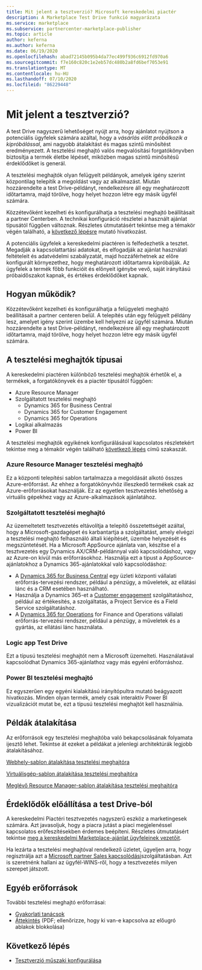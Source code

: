 ```yaml
---
title: Mit jelent a tesztverzió? Microsoft kereskedelmi piactér
description: A Marketplace Test Drive funkció magyarázata
ms.service: marketplace
ms.subservice: partnercenter-marketplace-publisher
ms.topic: article
author: keferna
ms.author: keferna
ms.date: 06/19/2020
ms.openlocfilehash: abad72145b095b4da77ec499f936c6912fd970a6
ms.sourcegitcommit: f7e160c820c1e2eb57dc480b2a8fd6bef7053e91
ms.translationtype: MT
ms.contentlocale: hu-HU
ms.lasthandoff: 07/10/2020
ms.locfileid: "86229448"
---
```

# <a name="what-is-a-test-drive"></a>Mit jelent a tesztverzió?

A test Drive nagyszerű lehetőséget nyújt arra, hogy ajánlatot nyújtson a potenciális ügyfelek számára azáltal, hogy a *vásárlás előtt próbálkozik a kipróbálással*, ami nagyobb átalakítást és magas szintű minősítést eredményezett. A tesztelési meghajtó valós megvalósítási forgatókönyvben biztosítja a termék életbe lépését, miközben magas szintű minősítésű érdeklődőket is generál.

A tesztelési meghajtók olyan felügyelt példányok, amelyek igény szerint központilag telepítik a megoldást vagy az alkalmazást. Miután hozzárendelte a test Drive-példányt, rendelkezésre áll egy meghatározott időtartamra, majd törölve, hogy helyet hozzon létre egy másik ügyfél számára.

Közzétevőként kezelheti és konfigurálhatja a tesztelési meghajtó beállításait a partner Centerben. A technikai konfiguráció részletei a használt ajánlat típusától függően változnak. Részletes útmutatásért tekintse meg a témakör végén található, a [következő lépésre](#next-step) mutató hivatkozást.

A potenciális ügyfelek a kereskedelmi piactéren is felfedezhetik a tesztet. Megadják a kapcsolattartási adatokat, és elfogadják az ajánlat használati feltételeit és adatvédelmi szabályzatát, majd hozzáférhetnek az előre konfigurált környezethez, hogy meghatározott időtartamra kipróbálják. Az ügyfelek a termék főbb funkcióit és előnyeit igénybe vevő, saját irányítású próbaidőszakot kapnak, és értékes érdeklődőket kapnak.

## <a name="how-does-it-work"></a>Hogyan működik?

Közzétevőként kezelheti és konfigurálhatja a felügyeleti meghajtó beállításait a partner centeren belül. A telepítés után egy felügyelt példány lesz, amelyet igény szerint üzembe kell helyezni az ügyfél számára. Miután hozzárendelte a test Drive-példányt, rendelkezésre áll egy meghatározott időtartamra, majd törölve, hogy helyet hozzon létre egy másik ügyfél számára.

## <a name="types-of-test-drives"></a>A tesztelési meghajtók típusai

A kereskedelmi piactéren különböző tesztelési meghajtók érhetők el, a termékek, a forgatókönyvek és a piactér típusától függően:

- Azure Resource Manager
- Szolgáltatott tesztelési meghajtó
    - Dynamics 365 for Business Central
    - Dynamics 365 for Customer Engagement
    - Dynamics 365 for Operations
- Logikai alkalmazás
- Power BI

A tesztelési meghajtók egyikének konfigurálásával kapcsolatos részletekért tekintse meg a témakör végén található [következő lépés](#next-step) című szakaszát.

### <a name="azure-resource-manager-test-drive"></a>Azure Resource Manager tesztelési meghajtó

Ez a központi telepítési sablon tartalmazza a megoldását alkotó összes Azure-erőforrást. Az ehhez a forgatókönyvhöz illeszkedő termékek csak az Azure-erőforrásokat használják. Ez az egyetlen tesztvezetés lehetőség a virtuális gépekhez vagy az Azure-alkalmazások ajánlatához.

### <a name="hosted-test-drive"></a>Szolgáltatott tesztelési meghajtó

Az üzemeltetett tesztvezetés eltávolítja a telepítő összetettségét azáltal, hogy a Microsoft-gazdagépet és karbantartja a szolgáltatást, amely elvégzi a tesztelési meghajtó felhasználó általi kiépítését, üzembe helyezését és megszüntetését. Ha a Microsoft AppSource ajánlata van, készítse el a tesztvezetés egy Dynamics AX/CRM-példánnyal való kapcsolódáshoz, vagy az Azure-on kívül más erőforrásokhoz. Használja ezt a típust a AppSource-ajánlatokhoz a Dynamics 365-ajánlatokkal való kapcsolódáshoz:

- A [Dynamics 365 for Business Central](partner-center-portal/create-new-operations-offer.md) egy üzleti központi vállalati erőforrás-tervezési rendszer, például a pénzügy, a műveletek, az ellátási lánc és a CRM esetében használható.
- Használja a Dynamics 365-et a [Customer engagement](partner-center-portal/create-new-customer-engagement-offer.md) szolgáltatáshoz, például az értékesítés, a szolgáltatás, a Project Service és a Field Service szolgáltatáshoz.
- A [Dynamics 365 for Operations](partner-center-portal/create-new-operations-offer.md) for Finance and Operations vállalati erőforrás-tervezési rendszer, például a pénzügy, a műveletek és a gyártás, az ellátási lánc használata.

### <a name="logic-app-test-drive"></a>Logic app Test Drive

Ezt a típusú tesztelési meghajtót nem a Microsoft üzemelteti. Használatával kapcsolódhat Dynamics 365-ajánlathoz vagy más egyéni erőforráshoz.

### <a name="power-bi-test-drive"></a>Power BI tesztelési meghajtó

Ez egyszerűen egy egyéni kialakítású irányítópultra mutató beágyazott hivatkozás. Minden olyan termék, amely csak interaktív Power BI vizualizációt mutat be, ezt a típusú tesztelési meghajtót kell használnia.

## <a name="transforming-examples"></a>Példák átalakítása

Az erőforrások egy tesztelési meghajtóba való bekapcsolásának folyamata ijesztő lehet. Tekintse át ezeket a példákat a jelenlegi architektúrák legjobb átalakításához.

[Webhely-sablon átalakítása tesztelési meghajtóra](https://github.com/Azure/AzureTestDrive/wiki/Transforming-Website-Deployment-Template-for-Test-Drive)

[Virtuálisgép-sablon átalakítása tesztelési meghajtóra](https://github.com/Azure/AzureTestDrive/wiki/Transforming-Virtual-Machine-Deployment-Template-for-Test-Drive)

[Meglévő Resource Manager-sablon átalakítása tesztelési meghajtóra](https://github.com/Azure/AzureTestDrive/wiki/Deploying-Existing-Solutions)

## <a name="generate-leads-from-your-test-drive"></a>Érdeklődők előállítása a test Drive-ból

A kereskedelmi Piactéri tesztvezetés nagyszerű eszköz a marketingesek számára. Azt javasoljuk, hogy a piacra jutást a piaci megjelenéssel kapcsolatos erőfeszítésekben érdemes beépíteni. Részletes útmutatásért tekintse [meg a kereskedelmi Marketplace-ajánlat ügyfeleinek vezetőit](https://github.com/MicrosoftDocs/azure-docs/blob/master/articles/marketplace/partner-center-portal/commercial-marketplace-get-customer-leads.md).

Ha lezárta a tesztelési meghajtóval rendelkező üzletet, ügyeljen arra, hogy regisztrálja azt a [Microsoft partner Sales kapcsolódási](https://support.microsoft.com/help/3155788/getting-started-with-microsoft-partner-sales-connect)szolgáltatásban. Azt is szeretnénk hallani az ügyfél-WINS-ről, hogy a tesztvezetés milyen szerepet játszott.

## <a name="other-resources"></a>Egyéb erőforrások

További tesztelési meghajtó erőforrásai:

- [Gyakorlati tanácsok](https://github.com/Azure/AzureTestDrive/wiki/Test-Drive-Best-Practices)
- [Áttekintés](https://assetsprod.microsoft.com/mpn/azure-marketplace-appsource-test-drives.pdf) (PDF; ellenőrizze, hogy ki van-e kapcsolva az előugró ablakok blokkolása)

## <a name="next-step"></a>Következő lépés

- [Tesztverzió műszaki konfigurálása](test-drive-technical-configuration.md)
